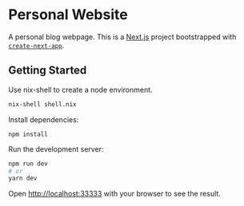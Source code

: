 # Personal Website

A personal blog webpage. This is a [Next.js](https://nextjs.org/) project bootstrapped with [`create-next-app`](https://github.com/vercel/next.js/tree/canary/packages/create-next-app).

## Getting Started

Use nix-shell to create a node environment.

```bash
nix-shell shell.nix
```

Install dependencies:

```
npm install
```

Run the development server:

```bash
npm run dev
# or
yarn dev
```

Open [http://localhost:33333](http://localhost:33333) with your browser to see the result.

